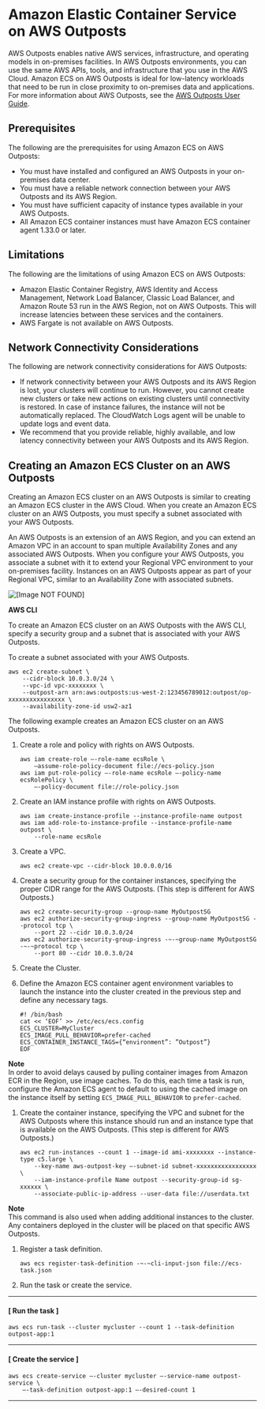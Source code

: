 # Amazon Elastic Container Service on AWS Outposts<a name="ecs-on-outposts"></a>

AWS Outposts enables native AWS services, infrastructure, and operating models in on\-premises facilities\. In AWS Outposts environments, you can use the same AWS APIs, tools, and infrastructure that you use in the AWS Cloud\. Amazon ECS on AWS Outposts is ideal for low\-latency workloads that need to be run in close proximity to on\-premises data and applications\. For more information about AWS Outposts, see the [AWS Outposts User Guide](https://docs.aws.amazon.com/outposts/latest/userguide/)\.

## Prerequisites<a name="ecs-outposts-prereq"></a>

 The following are the prerequisites for using Amazon ECS on AWS Outposts:
+ You must have installed and configured an AWS Outposts in your on\-premises data center\.
+ You must have a reliable network connection between your AWS Outposts and its AWS Region\.
+ You must have sufficient capacity of instance types available in your AWS Outposts\.
+ All Amazon ECS container instances must have Amazon ECS container agent 1\.33\.0 or later\.

## Limitations<a name="ecs-outposts-limit"></a>

The following are the limitations of using Amazon ECS on AWS Outposts:
+ Amazon Elastic Container Registry, AWS Identity and Access Management, Network Load Balancer, Classic Load Balancer, and Amazon Route 53 run in the AWS Region, not on AWS Outposts\. This will increase latencies between these services and the containers\.
+ AWS Fargate is not available on AWS Outposts\.

## Network Connectivity Considerations<a name="ecs-outposts-considerations"></a>

The following are network connectivity considerations for AWS Outposts:
+ If network connectivity between your AWS Outposts and its AWS Region is lost, your clusters will continue to run\. However, you cannot create new clusters or take new actions on existing clusters until connectivity is restored\. In case of instance failures, the instance will not be automatically replaced\. The CloudWatch Logs agent will be unable to update logs and event data\.
+ We recommend that you provide reliable, highly available, and low latency connectivity between your AWS Outposts and its AWS Region\.

## Creating an Amazon ECS Cluster on an AWS Outposts<a name="ecs-outposts-create"></a>

Creating an Amazon ECS cluster on an AWS Outposts is similar to creating an Amazon ECS cluster in the AWS Cloud\. When you create an Amazon ECS cluster on an AWS Outposts, you must specify a subnet associated with your AWS Outposts\.

An AWS Outposts is an extension of an AWS Region, and you can extend an Amazon VPC in an account to span multiple Availability Zones and any associated AWS Outposts\. When you configure your AWS Outposts, you associate a subnet with it to extend your Regional VPC environment to your on\-premises facility\. Instances on an AWS Outposts appear as part of your Regional VPC, similar to an Availability Zone with associated subnets\.

![\[Image NOT FOUND\]](http://docs.aws.amazon.com/AmazonECS/latest/developerguide/images/network-components.png)

 **AWS CLI** 

 To create an Amazon ECS cluster on an AWS Outposts with the AWS CLI, specify a security group and a subnet that is associated with your AWS Outposts\.

To create a subnet associated with your AWS Outposts\.

```
aws ec2 create-subnet \
    --cidr-block 10.0.3.0/24 \
    --vpc-id vpc-xxxxxxxx \
    --outpost-arn arn:aws:outposts:us-west-2:123456789012:outpost/op-xxxxxxxxxxxxxxxx \
    --availability-zone-id usw2-az1
```

The following example creates an Amazon ECS cluster on an AWS Outposts\.

1. Create a role and policy with rights on AWS Outposts\.

   ```
   aws iam create-role –-role-name ecsRole \
       –assume-role-policy-document file://ecs-policy.json
   aws iam put-role-policy –-role-name ecsRole –-policy-name ecsRolePolicy \
       –-policy-document file://role-policy.json
   ```

1. Create an IAM instance profile with rights on AWS Outposts\.

   ```
   aws iam create-instance-profile --instance-profile-name outpost
   aws iam add-role-to-instance-profile --instance-profile-name outpost \
       --role-name ecsRole
   ```

1. Create a VPC\.

   ```
   aws ec2 create-vpc --cidr-block 10.0.0.0/16
   ```

1. Create a security group for the container instances, specifying the proper CIDR range for the AWS Outposts\. \(This step is different for AWS Outposts\.\)

   ```
   aws ec2 create-security-group --group-name MyOutpostSG
   aws ec2 authorize-security-group-ingress --group-name MyOutpostSG --protocol tcp \
       --port 22 --cidr 10.0.3.0/24
   aws ec2 authorize-security-group-ingress -~-~group-name MyOutpostSG -~-~protocol tcp \
       --port 80 --cidr 10.0.3.0/24
   ```

1. Create the Cluster\.

1. Define the Amazon ECS container agent environment variables to launch the instance into the cluster created in the previous step and define any necessary tags\.

   ```
   #! /bin/bash
   cat << ‘EOF’ >> /etc/ecs/ecs.config
   ECS_CLUSTER=MyCluster
   ECS_IMAGE_PULL_BEHAVIOR=prefer-cached
   ECS_CONTAINER_INSTANCE_TAGS={“environment”: ”Outpost”}
   EOF
   ```
**Note**  
In order to avoid delays caused by pulling container images from Amazon ECR in the Region, use image caches\. To do this, each time a task is run, configure the Amazon ECS agent to default to using the cached image on the instance itself by setting `ECS_IMAGE_PULL_BEHAVIOR` to `prefer-cached`\. 

1. Create the container instance, specifying the VPC and subnet for the AWS Outposts where this instance should run and an instance type that is available on the AWS Outposts\. \(This step is different for AWS Outposts\.\)

   ```
   aws ec2 run-instances --count 1 --image-id ami-xxxxxxxx --instance-type c5.large \
       --key-name aws-outpost-key –-subnet-id subnet-xxxxxxxxxxxxxxxxx \
       --iam-instance-profile Name outpost --security-group-id sg-xxxxxx \
       --associate-public-ip-address --user-data file://userdata.txt
   ```
**Note**  
This command is also used when adding additional instances to the cluster\. Any containers deployed in the cluster will be placed on that specific AWS Outposts\.

1. Register a task definition\.

   ```
   aws ecs register-task-definition -~-~cli-input-json file://ecs-task.json
   ```

1. Run the task or create the service\.

------
#### [ Run the task ]

   ```
   aws ecs run-task --cluster mycluster --count 1 --task-definition outpost-app:1
   ```

------
#### [ Create the service ]

   ```
   aws ecs create-service –-cluster mycluster –-service-name outpost-service \
       –-task-definition outpost-app:1 –-desired-count 1
   ```

------